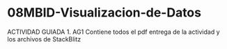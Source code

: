 # 08MBID-Visualizacion-de-Datos
ACTIVIDAD GUIADA 1. AG1
Contiene todos el pdf entrega de la actividad y los archivos de StackBlitz
